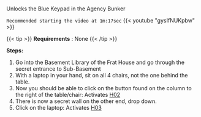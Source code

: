 ####

Unlocks the Blue Keypad in the Agency Bunker

`Recommended starting the video at 1m:17sec`
{{< youtube "gysIfNUKpbw" >}}

{{< tip >}}
**Requirements** : None
{{< /tip >}}

**Steps:**

1. Go into the Basement Library of the Frat House and go through the secret entrance to Sub-Basement
2. With a laptop in your hand, sit on all 4 chairs, not the one behind the table.
3. Now you should be able to click on the button found on the column to the right of the table/chair: Activates [H02](#_7t0ujqbjs9fd)
4. There is now a secret wall on the other end, drop down.
5. Click on the laptop: Activates [H03](#_9d773bnv74et)